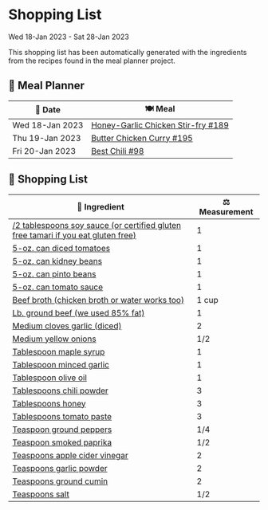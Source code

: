 # Shopping List

Wed 18-Jan 2023 - Sat 28-Jan 2023

This shopping list has been automatically generated with the ingredients from the recipes found in the meal planner project.

## 📅 Meal Planner

|📅 Date| 🍽️ Meal|
|----|----|
|Wed 18-Jan 2023|[Honey-Garlic Chicken Stir-fry #189](https://github.com/bryanbr23/Recipes/issues/189)|
|Thu 19-Jan 2023|[Butter Chicken Curry #195](https://github.com/bryanbr23/Recipes/issues/195)|
|Fri 20-Jan 2023|[Best Chili #98](https://github.com/bryanbr23/Recipes/issues/98)|

## 🛒 Shopping List

| 🍌 Ingredient| ⚖️ Measurement|
|----------|-----------|
|[/2 tablespoons soy sauce (or certified gluten free tamari if you eat gluten free)](https://www.sainsburys.co.uk/gol-ui/SearchResults//2%20tablespoons%20soy%20sauce%20(or%20certified%20gluten%20free%20tamari%20if%20you%20eat%20gluten%20free))|1|
|[5-oz. can diced tomatoes](https://www.sainsburys.co.uk/gol-ui/SearchResults/5-oz.%20can%20diced%20tomatoes)|1|
|[5-oz. can kidney beans](https://www.sainsburys.co.uk/gol-ui/SearchResults/5-oz.%20can%20kidney%20beans)|1|
|[5-oz. can pinto beans](https://www.sainsburys.co.uk/gol-ui/SearchResults/5-oz.%20can%20pinto%20beans)|1|
|[5-oz. can tomato sauce](https://www.sainsburys.co.uk/gol-ui/SearchResults/5-oz.%20can%20tomato%20sauce)|1|
|[Beef broth (chicken broth or water works too)](https://www.sainsburys.co.uk/gol-ui/SearchResults/Beef%20broth%20(chicken%20broth%20or%20water%20works%20too))|1 cup|
|[Lb. ground beef (we used 85% fat)](https://www.sainsburys.co.uk/gol-ui/SearchResults/Lb.%20ground%20beef%20(we%20used%2085%%20fat))|1|
|[Medium cloves garlic (diced)](https://www.sainsburys.co.uk/gol-ui/SearchResults/Medium%20cloves%20garlic%20(diced))|2|
|[Medium yellow onions](https://www.sainsburys.co.uk/gol-ui/SearchResults/Medium%20yellow%20onions)|1/2|
|[Tablespoon maple syrup](https://www.sainsburys.co.uk/gol-ui/SearchResults/Tablespoon%20maple%20syrup)|1|
|[Tablespoon minced garlic](https://www.sainsburys.co.uk/gol-ui/SearchResults/Tablespoon%20minced%20garlic)|1|
|[Tablespoon olive oil](https://www.sainsburys.co.uk/gol-ui/SearchResults/Tablespoon%20olive%20oil)|1|
|[Tablespoons chili powder](https://www.sainsburys.co.uk/gol-ui/SearchResults/Tablespoons%20chili%20powder)|3|
|[Tablespoons honey](https://www.sainsburys.co.uk/gol-ui/SearchResults/Tablespoons%20honey)|3|
|[Tablespoons tomato paste](https://www.sainsburys.co.uk/gol-ui/SearchResults/Tablespoons%20tomato%20paste)|3|
|[Teaspoon ground peppers](https://www.sainsburys.co.uk/gol-ui/SearchResults/Teaspoon%20ground%20peppers)|1/4|
|[Teaspoon smoked paprika](https://www.sainsburys.co.uk/gol-ui/SearchResults/Teaspoon%20smoked%20paprika)|1/2|
|[Teaspoons apple cider vinegar](https://www.sainsburys.co.uk/gol-ui/SearchResults/Teaspoons%20apple%20cider%20vinegar)|2|
|[Teaspoons garlic powder](https://www.sainsburys.co.uk/gol-ui/SearchResults/Teaspoons%20garlic%20powder)|2|
|[Teaspoons ground cumin](https://www.sainsburys.co.uk/gol-ui/SearchResults/Teaspoons%20ground%20cumin)|2|
|[Teaspoons salt](https://www.sainsburys.co.uk/gol-ui/SearchResults/Teaspoons%20salt)|1/2|
